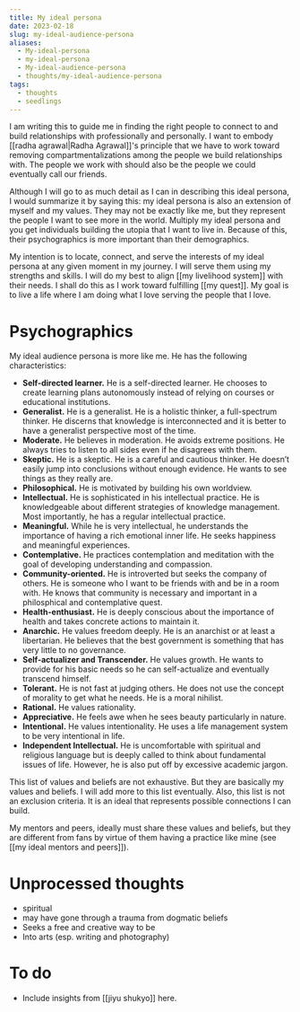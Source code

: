 ```yaml
---
title: My ideal persona
date: 2023-02-18
slug: my-ideal-audience-persona
aliases:
  - My-ideal-persona
  - my-ideal-persona
  - My-ideal-audience-persona
  - thoughts/my-ideal-audience-persona
tags:
  - thoughts
  - seedlings
---
```

I am writing this to guide me in finding the right people to connect to and build relationships with professionally and personally. I want to embody [[radha agrawal|Radha Agrawal]]'s principle that we have to work toward removing compartmentalizations among the people we build relationships with. The people we work with should also be the people we could eventually call our friends.

Although I will go to as much detail as I can in describing this ideal persona, I would summarize it by saying this: my ideal persona is also an extension of myself and my values. They may not be exactly like me, but they represent the people I want to see more in the world. Multiply my ideal persona and you get individuals building the utopia that I want to live in. Because of this, their psychographics is more important than their demographics.

My intention is to locate, connect, and serve the interests of my ideal persona at any given moment in my journey. I will serve them using my strengths and skills. I will do my best to align [[my livelihood system]] with their needs. I shall do this as I work toward fulfilling [[my quest]]. My goal is to live a life where I am doing what I love serving the people that I love.

# Psychographics

My ideal audience persona is more like me. He has the following characteristics:

- **Self-directed learner.** He is a self-directed learner. He chooses to create learning plans autonomously instead of relying on courses or educational institutions.
- **Generalist.** He is a generalist. He is a holistic thinker, a full-spectrum thinker. He discerns that knowledge is interconnected and it is better to have a generalist perspective most of the time.
- **Moderate.** He believes in moderation. He avoids extreme positions. He always tries to listen to all sides even if he disagrees with them.
- **Skeptic.** He is a skeptic. He is a careful and cautious thinker. He doesn’t easily jump into conclusions without enough evidence. He wants to see things as they really are.
- **Philosophical.** He is motivated by building his own worldview.
- **Intellectual.** He is sophisticated in his intellectual practice. He is knowledgeable about different strategies of knowledge management. Most importantly, he has a regular intellectual practice.
- **Meaningful.** While he is very intellectual, he understands the importance of having a rich emotional inner life. He seeks happiness and meaningful experiences.
- **Contemplative.** He practices contemplation and meditation with the goal of developing understanding and compassion.
- **Community-oriented.** He is introverted but seeks the company of others. He is someone who I want to be friends with and be in a room with. He knows that community is necessary and important in a philosphical and contemplative quest.
- **Health-enthusiast.** He is deeply conscious about the importance of health and takes concrete actions to maintain it.
- **Anarchic.** He values freedom deeply. He is an anarchist or at least a libertarian. He believes that the best government is something that has very little to no governance.
- **Self-actualizer and Transcender.** He values growth. He wants to provide for his basic needs so he can self-actualize and eventually transcend himself.
- **Tolerant.** He is not fast at judging others. He does not use the concept of morality to get what he needs. He is a moral nihilist.
- **Rational.** He values rationality.
- **Appreciative.** He feels awe when he sees beauty particularly in nature.
- **Intentional.** He values intentionality. He uses a life management system to be very intentional in life.
- **Independent Intellectual.** He is uncomfortable with spiritual and religious language but is deeply called to think about fundamental issues of life. However, he is also put off by excessive academic jargon.

This list of values and beliefs are not exhaustive. But they are basically my values and beliefs. I will add more to this list eventually. Also, this list is not an exclusion criteria. It is an ideal that represents possible connections I can build.

My mentors and peers, ideally must share these values and beliefs, but they are different from fans by virtue of them having a practice like mine (see [[my ideal mentors and peers]]).

# Unprocessed thoughts

- spiritual
- may have gone through a trauma from dogmatic beliefs
- Seeks a free and creative way to be
- Into arts (esp. writing and photography)

# To do

- Include insights from [[jiyu shukyo]] here.